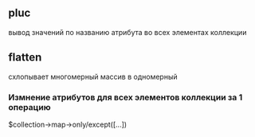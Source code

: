 ## pluc
вывод значений по названию атрибута во всех элементах коллекции

## flatten 
схлопывает многомерный массив в одномерный

### Измнение атрибутов для всех элементов коллекции за 1 операцию
$collection->map->only/except([...])
